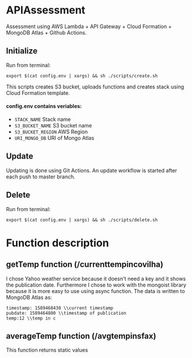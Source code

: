 # APIAssessment

Assessment using AWS Lambda + API Gateway + Cloud Formation + MongoDB Atlas + Github Actions. 

## Initialize
Run from terminal:
```
export $(cat config.env | xargs) && sh ./scripts/create.sh
```

This scripts creates S3 bucket, uploads functions and creates stack using Cloud Formation template. 

#### config.env contains veriables:
- `STACK_NAME` Stack name
- `S3_BUCKET_NAME` S3 bucket name
- `S3_BUCKET_REGION`  AWS Region
- `URI_MONGO_DB`  URI of Mongo Atlas

## Update
Updating is done using Git Actions. An update workflow is started after each push to master branch.

## Delete
Run from terminal:
```
export $(cat config.env | xargs) && sh ./scripts/delete.sh
```
# Function description

## getTemp function (/currenttempincovilha)
I chose Yahoo weather service because it doesn't need a key and it shows the publication date. Furthermore I chose to work with the mongoist library because it is more easy to use using async function. The data is written to MongoDB Atlas as:
```
timestamp: 1589468430 \\current timestamp
pubdate: 1589464800 \\timestamp of publication
temp:12 \\temp in c
```
## averageTemp function (/avgtempinsfax)
This function returns static values

